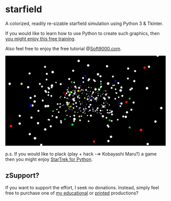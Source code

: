 # starfield

A colorized, readily re-sizable starfield simulation using Python 3 & Tkinter.

If you would like to learn how to use Python to create such graphics, then [you might enjoy this free training](https://www.udemy.com/course/introduction-to-turtle-graphics).

Also feel free to enjoy the free tutorial @[Soft9000.com](https://soft9000.com/PY3KTG/index.html).

![Larger, colorized, stars:](https://github.com/Python3-Training/starfield/blob/master/stars.gif)

p.s. If you would like to plack (play + hack -=> Kobayashi Maru?) a game then you might enjoy [StarTrek for Python](https://github.com/Python3-Training/startrek1971).

## zSupport?
If you want to support the effort, I seek no donations. Instead, simply feel free to purchase one of [my educational](https://www.udemy.com/user/randallnagy2/) or [printed](https://www.amazon.com/Randall-Nagy/e/B08ZJLH1VN?ref=sr_ntt_srch_lnk_1&qid=1660050704&sr=8-1) productions?

